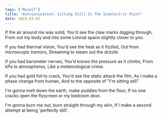```yaml
---  
tags: ['Myself']
title: "Autoionisation: Sitting Still Is The Isoelectric Point"
date: 2023-03-03
---
```



If the air around me was solid,
You'd see the claw marks digging through,
From out my body and into some
Liminal space slightly closer to you.

If you had thermal vision,
You'd see the heat as it fizzled,
Out from microscopic tremors,
Streaming to steam out the drizzle.

If you had barometer nerves,
You'd knows the pressure as it climbs,
From kPa to atmospheres,
Like a meteorological crime.

If you had gold foil to crack,
You'd see the static attack the film,
As I make a phase change from human,
And to the opposite of "I'm sitting still".

I'm gonna melt down the earth, make puddles from the floor,
If no one cracks open the flyscreen or my bedroom door.

I'm gonna burn me out, burn straight through my skin,
If I make a second attempt at being 'perfectly still'.